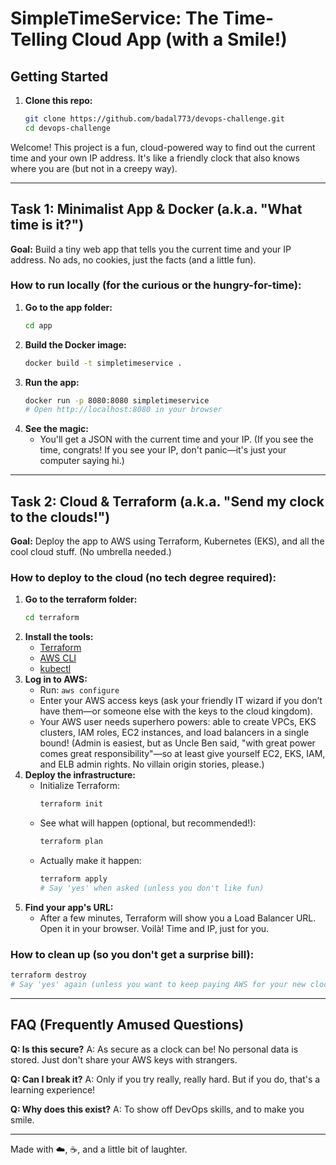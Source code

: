 
# SimpleTimeService: The Time-Telling Cloud App (with a Smile!)

## Getting Started

1. **Clone this repo:**
   ```sh
   git clone https://github.com/badal773/devops-challenge.git
   cd devops-challenge
   ```

Welcome! This project is a fun, cloud-powered way to find out the current time and your own IP address. It's like a friendly clock that also knows where you are (but not in a creepy way).

---

## Task 1: Minimalist App & Docker (a.k.a. "What time is it?")

**Goal:** Build a tiny web app that tells you the current time and your IP address. No ads, no cookies, just the facts (and a little fun).

### How to run locally (for the curious or the hungry-for-time):

1. **Go to the app folder:**
   ```sh
   cd app
   ```
2. **Build the Docker image:**
   ```sh
   docker build -t simpletimeservice .
   ```
3. **Run the app:**
   ```sh
   docker run -p 8080:8080 simpletimeservice
   # Open http://localhost:8080 in your browser
   ```
4. **See the magic:**
   - You'll get a JSON with the current time and your IP. (If you see the time, congrats! If you see your IP, don't panic—it's just your computer saying hi.)

---

## Task 2: Cloud & Terraform (a.k.a. "Send my clock to the clouds!")

**Goal:** Deploy the app to AWS using Terraform, Kubernetes (EKS), and all the cool cloud stuff. (No umbrella needed.)

### How to deploy to the cloud (no tech degree required):

1. **Go to the terraform folder:**
   ```sh
   cd terraform
   ```
2. **Install the tools:**
   - [Terraform](https://developer.hashicorp.com/terraform/downloads)
   - [AWS CLI](https://docs.aws.amazon.com/cli/latest/userguide/getting-started-install.html)
   - [kubectl](https://kubernetes.io/docs/tasks/tools/)
3. **Log in to AWS:**
   - Run: `aws configure`
   - Enter your AWS access keys (ask your friendly IT wizard if you don’t have them—or someone else with the keys to the cloud kingdom).
   - Your AWS user needs superhero powers: able to create VPCs, EKS clusters, IAM roles, EC2 instances, and load balancers in a single bound! (Admin is easiest, but as Uncle Ben said, "with great power comes great responsibility"—so at least give yourself EC2, EKS, IAM, and ELB admin rights. No villain origin stories, please.)
4. **Deploy the infrastructure:**
   - Initialize Terraform:
     ```sh
     terraform init
     ```
   - See what will happen (optional, but recommended!):
     ```sh
     terraform plan
     ```
   - Actually make it happen:
     ```sh
     terraform apply
     # Say 'yes' when asked (unless you don't like fun)
     ```
5. **Find your app's URL:**
   - After a few minutes, Terraform will show you a Load Balancer URL. Open it in your browser. Voilà! Time and IP, just for you.

### How to clean up (so you don't get a surprise bill):
```sh
terraform destroy
# Say 'yes' again (unless you want to keep paying AWS for your new clock)
```

---

## FAQ (Frequently Amused Questions)

**Q: Is this secure?**
A: As secure as a clock can be! No personal data is stored. Just don't share your AWS keys with strangers.

**Q: Can I break it?**
A: Only if you try really, really hard. But if you do, that's a learning experience!

**Q: Why does this exist?**
A: To show off DevOps skills, and to make you smile.

---

Made with ☁️, ☕, and a little bit of laughter.
